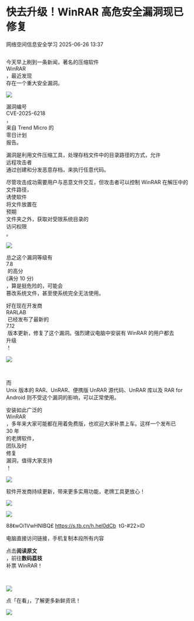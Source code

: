 #  快去升级！WinRAR 高危安全漏洞现已修复  
 网络空间信息安全学习   2025-06-26 13:37  
  
```
```  
  
今天早上刷到一条新闻，著名的压缩软件   
WinRAR  
，最近发现  
存在一个重大安全漏洞。  
  
  
![](https://mmbiz.qpic.cn/mmbiz_png/aFXaQ2oY6JBDkM5Mib5Re9A4Xq8tqjwUGotAtzGrl02CaFX6t60THQheHLH5laibZ9ouNeiaWKjTlvBSvqibtmchgw/640?wx_fmt=png&from=appmsg "")  
  
  
漏洞编号   
CVE-2025-6218  
，  
来自 Trend Micro 的  
零日计划  
报告。  
  
  
漏洞是利用文件压缩工具，处理存档文件中的目录路径的方式，允许  
远程攻击者  
通过创建和分发恶意存档，来执行任意代码。  
  
  
尽管攻击成功需要用户与恶意文件交互，但攻击者可以控制 WinRAR 在解压中的文件路径，  
诱使软件  
将文件放置在  
预期  
文件夹之外，获取对受限系统目录的  
访问权限  
。  
  
  
![](https://mmbiz.qpic.cn/mmbiz_png/aFXaQ2oY6JBDkM5Mib5Re9A4Xq8tqjwUGvIicxjSpTPMtXJbHYn2mNiaKQ8GoAeiaL4tjyXlvPm09ibXXbR2hlAtcNQ/640?wx_fmt=png&from=appmsg "")  
  
  
总之这个漏洞等级有   
7.8  
 的高分   
(满分 10 分)  
，算是挺危险的，可能会  
篡改系统文件，甚至使系统完全无法使用。  
  
  
好在现在开发商   
RARLAB  
 已经发布了最新的   
7.12  
 版本更新，修复了这个漏洞。强烈建议电脑中安装有 WinRAR 的用户都去  
升级  
！  
  
  
![](https://mmbiz.qpic.cn/mmbiz_png/aFXaQ2oY6JBDkM5Mib5Re9A4Xq8tqjwUGg4LDy1xkpYAgPBC1V2PicTOgOoXD1rfiaHjPE4WX40yXoaro994ZichOA/640?wx_fmt=png&from=appmsg "")  
  
   
  
而   
Unix 版本的 RAR、UnRAR、便携版 UnRAR 源代码、UnRAR 库以及 RAR for Android 则不受这个漏洞的影响，可以正常使用。  
  
  
安装如此广泛的   
WinRAR  
，多年来大家可能都在用着免费版，也欢迎大家补票上车。这样一个发布已   
30 年  
的老牌软件，  
团队及时  
修复  
漏洞，值得大家支持  
！  
  
  
![](https://mmbiz.qpic.cn/mmbiz_png/aFXaQ2oY6JBDkM5Mib5Re9A4Xq8tqjwUGV81vh7NXrZXZRb0uCb8LjzIOkGmmM4lQiavzdruqt19A9ia6kvXjThUA/640?wx_fmt=png&from=appmsg "")  
  
  
软件开发商持续更新，带来更多实用功能，老牌工具更放心！  
  
  
![](https://mmbiz.qpic.cn/sz_mmbiz_jpg/gfUJ2iaQ0nOALm2mozS9Tib0kxmXHCInJdzkvxdzfTAodst847A51kcNBgcjkbBfaTXvkqUiaykmC1H7meCf4TlTA/640?wx_fmt=jpeg&from=appmsg "")  
  
![](https://mmbiz.qpic.cn/mmbiz_png/aFXaQ2oY6JCXEQODbGMq79bUUJMBnGM09eXMC35t5lrT5rOTC8iatLXYw6zDCsN99vvkFgsO7jKssUBNLaQpAicw/640?wx_fmt=png "")  
  
88《wOi1VwHNIBQ₤ https://s.tb.cn/h.hel0dCb  tG-#22>lD  
  
电脑直接访问链接，手机复制本段所有内容  
  
  
点击**阅读原文**  
，前往**数码荔枝**  
补票 WinRAR！  
  
          
  
  
![](https://mmbiz.qpic.cn/mmbiz_png/aFXaQ2oY6JA9PRiaUibW3XyibONLPibefw2jwwLBic4uoBlZp4WiaLQfqZr9n5tJkPyic2B8I5jUE4gRdnUMrepCiaO9Qg/640?wx_fmt=jpeg "")  
  
点「在看」，了解更多新鲜资讯！  
  
![](https://mmbiz.qpic.cn/mmbiz_gif/aFXaQ2oY6JAbmS3wc8fxt3Lemribiaz5FbJWN9K3GTB1OeJtBE3au0xdUsQTVVVyOuERx44KVcl1kDXgbEvib2TtQ/640?wx_fmt=gif "")  
  
